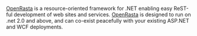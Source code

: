 [OpenRasta](http://www.openrasta.com) is a resource-oriented framework for .NET enabling easy ReST-ful development of web sites and services. [OpenRasta](http://www.openrasta.com) is designed to run on .net 2.0 and above, and can co-exist peacefully with your existing ASP.NET and WCF deployments.